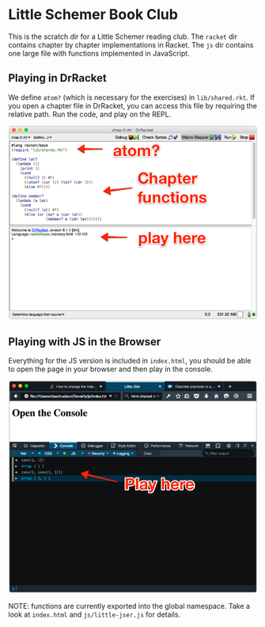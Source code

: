# Little Schemer Book Club

This is the scratch dir for a Little Schemer reading club. The ```racket``` dir
contains chapter by chapter implementations in Racket. The ```js``` dir contains
one large file with functions implemented in JavaScript.

## Playing in DrRacket

We define ```atom?``` (which is necessary for the exercises) in ```lib/shared.rkt```. If you open a chapter file in DrRacket, you can access this file by requiring the relative path. Run the code, and play on the REPL.

![DrRacket Screen](img/DrRacket.png)

## Playing with JS in the Browser

Everything for the JS version is included in ```index.html```, you should be able to open the page in your browser and then play in the console.

![Browser Screen](img/Browser.png)

NOTE: functions are currently exported into the global namespace. Take a look at ```index.html``` and ```js/little-jser.js``` for details.
